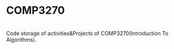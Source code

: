 # COMP3270
<br />
Code storage of activities&Projects of COMP3270(Introduction To Algorithms).
<br />
